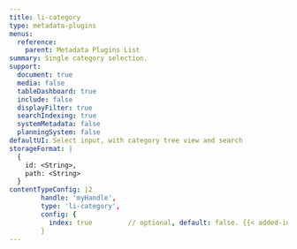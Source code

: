 ```yaml
---
title: li-category
type: metadata-plugins
menus:
  reference:
    parent: Metadata Plugins List
summary: Single category selection.
support:
  document: true
  media: false
  tableDashboard: true
  include: false
  displayFilter: true
  searchIndexing: true
  systemMetadata: false
  planningSystem: false
defaultUI: Select input, with category tree view and search
storageFormat: |
  {
    id: <String>,
    path: <String>
  }
contentTypeConfig: |2
        handle: 'myHandle',
        type: 'li-category',
        config: {
          index: true         // optional, default: false. {{< added-in "release-2023-07" >}}
        }
---
```

